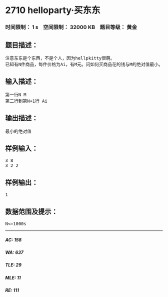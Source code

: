 # 2710 helloparty·买东东   
### 时间限制： 1 s&nbsp;&nbsp;&nbsp;&nbsp;空间限制： 32000 KB&nbsp;&nbsp;&nbsp;&nbsp;题目等级： 黄金  
## 题目描述：  

<pre>
注意东东是个东西，不是个人，因为hellpkitty很萌。
已知有N件商品，每件价格为Ai，有M元。问如何买商品花的钱与M的绝对值最小。
</pre>
  
  
## 输入描述：  

<pre>
第一行N M
第二行到第N+1行 Ai
</pre>
  
  
## 输出描述：  

<pre>
最小的绝对值
</pre>
  
  
## 样例输入：  

<pre>
3 8
3 2 2
</pre>
  
  
## 样例输出：  

<pre>
1
</pre>
  
  
## 数据范围及提示：  

<pre>
N<=1000s
</pre>
  
  
***  

##### AC: 158  
##### WA: 637  
##### TLE: 29  
##### MLE: 11  
##### RE: 111  
